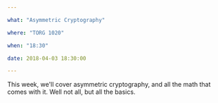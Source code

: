 ```yaml
---

what: "Asymmetric Cryptography"

where: "TORG 1020"

when: "18:30"

date: 2018-04-03 18:30:00

---
```


This week, we'll cover asymmetric cryptography, and all the math that comes with it.  Well not all, but all the basics.
